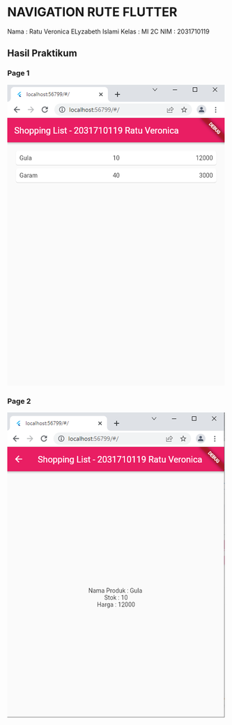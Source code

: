 # NAVIGATION RUTE FLUTTER
Nama : Ratu Veronica ELyzabeth Islami
Kelas : MI 2C
NIM : 2031710119

## Hasil Praktikum
### Page 1
![Screenshot Dashboard Oracle](img/ss1.png)

### Page 2
![Screenshot Dashboard Oracle](img/ss2.png)